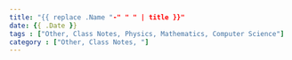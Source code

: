 ```yaml
---
title: "{{ replace .Name "-" " " | title }}"
date: {{ .Date }}
tags : ["Other, Class Notes, Physics, Mathematics, Computer Science"]
category : ["Other, Class Notes, "]
---
```


